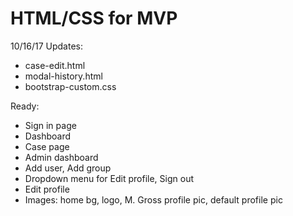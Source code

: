 # HTML/CSS for MVP

10/16/17
Updates:
- case-edit.html
- modal-history.html
- bootstrap-custom.css

Ready:
- Sign in page
- Dashboard
- Case page
- Admin dashboard
- Add user, Add group
- Dropdown menu for Edit profile, Sign out
- Edit profile
- Images: home bg, logo, M. Gross profile pic, default profile pic
